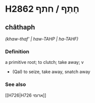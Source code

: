 # H2862 חָתַף / חתף

## châthaph

_(khaw-thaf' | haw-TAHP | ha-TAHF)_

### Definition

a primitive root; to clutch; take away; v

- (Qal) to seize, take away, snatch away

### See also

[[H726|H726 ארומי]]
